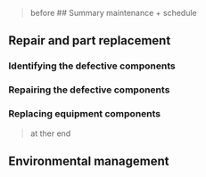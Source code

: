 
> before ## Summary maintenance + schedule

## Repair and part replacement

### Identifying the defective components

### Repairing the defective components

### Replacing equipment components 

> at ther end

## Environmental management